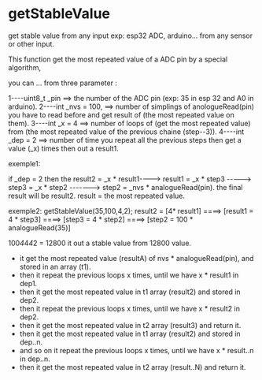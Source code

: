 # getStableValue

get stable value from any input exp: esp32 ADC, arduino... from any sensor or other input.

This function get the most repeated value of a ADC pin by a special algorithm,

you can ... from three parameter :

1----uint8_t _pin ==> the number of the ADC pin (exp: 35 in esp 32 and A0 in arduino).
2----int _nvs = 100, ==> number of simplings of anologueRead(pin) you have to read before and get result of (the  most repeated value on them).
3----int _x = 4 ==> number of loops of (get the most repeated value) from (the most repeated value of the previous chaine (step--3)).
4----int _dep = 2 ==> number of time you repeat all the previous steps then get a value (_x) times then out a result1.

exemple1: 

if _dep = 2 then the result2 =  _x * result1----> result1 = _x * step3 -----> step3 = _x * step2 -------> step2 = _nvs * analogueRead(pin).
the final result will be result2.
result = the most repeated value.

exemple2: 
getStableValue(35,100,4,2);
result2 =  [4* result1] ====> [result1 = 4 * step3] ====> [step3 = 4 * step2] ====> [step2 = 100 * analogueRead(35)]

100*4*4*4*2 = 12800
it out a stable value from 12800 value.

- it get the most repeated value (resultA) of nvs * analogueRead(pin), and stored in an array (t1).
- then it repeat the previous loops x times, until we have x * result1 in dep1.
- then it get the most repeated value in t1 array (result2) and stored in dep2.
- then it repeat the previous loops x times, until we have x * result2 in dep2.
- then it get the most repeated value in t2 array (result3) and return it.
- then it get the most repeated value in t1 array (result2) and stored in dep..n.
- and so on it repeat the previous loops x times, until we have x * result..n in dep..n.
- then it get the most repeated value in t2 array (result..N) and return it.
